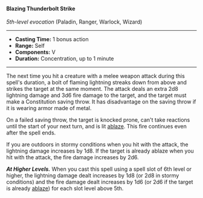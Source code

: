 #### Blazing Thunderbolt Strike 
*5th-level evocation* (Paladin, Ranger, Warlock, Wizard)
___
- **Casting Time:** 1 bonus action 
- **Range:** Self 
- **Components:** V 
- **Duration:** Concentration, up to 1 minute 
---
The next time you hit a creature with a melee weapon attack during this spell's duration, a bolt of flaming lightning streaks down from above and strikes the target at the same moment. The attack deals an extra 2d8 lightning damage and 3d6 fire damage to the target, and the target must make a Constitution saving throw. It has disadvantage on the saving throw if it is wearing armor made of metal.

On a failed saving throw, the target is knocked prone, can't take reactions until the start of your next turn, and is lit [ablaze](../..Conditions/Ablaze.md). This fire continues even after the spell ends.

If you are outdoors in stormy conditions when you hit with the attack, the lightning damage increases by 1d8. If the target is already ablaze when you hit with the attack, the fire damage increases by 2d6. 

***At Higher Levels.*** When you cast this spell using a spell slot of 6th level or higher, the lightning damage dealt increases by 1d8 (or 2d8 in stormy conditions) and the fire damage dealt increases by 1d6 (or 2d6 if the target is already [ablaze](../../Conditions/Ablaze.md)) for each slot level above 5th. 
